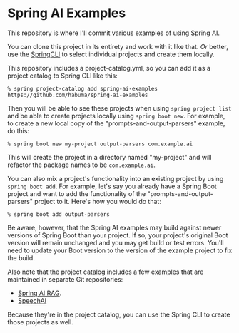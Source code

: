 # Spring AI Examples

This repository is where I'll commit various examples of using Spring AI.

You can clone this project in its entirety and work with it like that. *Or* better, use the [SpringCLI](https://docs.spring.io/spring-boot/docs/current/reference/html/cli.html)
to select individual projects and create them locally.

This repository includes a project-catalog.yml, so you can add it as a project
catalog to Spring CLI like this:

```
% spring project-catalog add spring-ai-examples https://github.com/habuma/spring-ai-examples
```

Then you will be able to see these projects when using `spring
project list` and be able to create projects locally using
`spring boot new`. For example, to create a new local copy of
the "prompts-and-output-parsers" example, do this:

```
% spring boot new my-project output-parsers com.example.ai
```

This will create the project in a directory named "my-project" and
will refactor the package names to be `com.example.ai`.

You can also mix a project's functionality into an existing project by using `spring boot add`. For example, let's say you already have
a Spring Boot project and want to add the functionality of the
"prompts-and-output-parsers" project to it. Here's how you would
do that:

```
% spring boot add output-parsers
```

Be aware, however, that the Spring AI examples may build against
newer versions of Spring Boot than your project. If so, your
project's original Boot version will remain unchanged and you
may get build or test errors. You'll need to update your Boot
version to the version of the example project to fix the build.

Also note that the project catalog includes a few examples
that are maintained in separate Git repositories:

- [Spring AI RAG](https://github.com/habuma/spring-ai-rag-example).
- [SpeechAI](https://github.com/habuma/speechai)

Because they're in the project catalog, you can use the Spring CLI
to create those projects as well.
